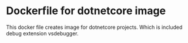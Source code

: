 # Dockerfile for dotnetcore image 

This docker file creates image for dotnetcore projects. Which is included debug extension vsdebugger.